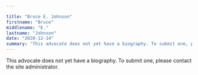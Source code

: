 ```yaml
---

title: "Bruce E. Johnson"
firstname: "Bruce"
middlename: "E."
lastname: "Johnson"
date: "2020-12-14"
summary: "This advocate does not yet have a biography. To submit one, please contact the site administrator."
---
```

This advocate does not yet have a biography. To submit one, please contact the site administrator.

